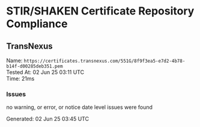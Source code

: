 # STIR/SHAKEN Certificate Repository Compliance

## TransNexus

Name: `https://certificates.transnexus.com/551G/8f9f3ea5-e7d2-4b78-b14f-d00285deb351.pem`\
Tested At: 02 Jun 25 03:11 UTC\
Time: 21ms

### Issues

no warning, or error, or notice date level issues were found

Generated: 02 Jun 25 03:45 UTC